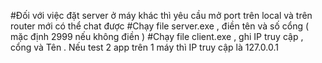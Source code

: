 #Đối với việc đặt server ở máy khác thì yêu cầu mở port trên local và trên router mới có thể chat được
#Chạy file server.exe , điền tên và số cổng ( mặc định 2999 nếu không điền ) 
#Chạy file client.exe , ghi IP truy cập , cổng và Tên . Nếu test 2 app trên 1 máy thì IP truy cập là 127.0.0.1

